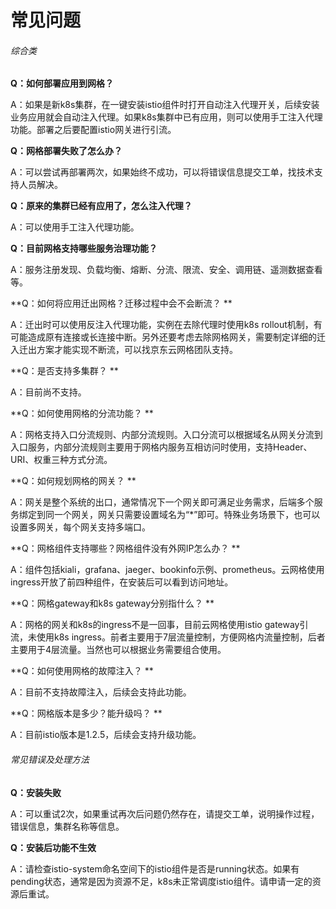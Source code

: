 # 常见问题

######  综合类

**Q：如何部署应用到网格？**

A：如果是新k8s集群，在一键安装istio组件时打开自动注入代理开关，后续安装业务应用就会自动注入代理。如果k8s集群中已有应用，则可以使用手工注入代理功能。部署之后要配置istio网关进行引流。

**Q：网格部署失败了怎么办？**

A：可以尝试再部署两次，如果始终不成功，可以将错误信息提交工单，找技术支持人员解决。

**Q：原来的集群已经有应用了，怎么注入代理？**

A：可以使用手工注入代理功能。


**Q：目前网格支持哪些服务治理功能？** 	

A：服务注册发现、负载均衡、熔断、分流、限流、安全、调用链、遥测数据查看等。

**Q：如何将应用迁出网格？迁移过程中会不会断流？	**

A：迁出时可以使用反注入代理功能，实例在去除代理时使用k8s rollout机制，有可能造成原有连接或长连接中断。另外还要考虑去除网格网关，需要制定详细的迁入迁出方案才能实现不断流，可以找京东云网格团队支持。

**Q：是否支持多集群？ 	**

A：目前尚不支持。

**Q：如何使用网格的分流功能？ 	**

A：网格支持入口分流规则、内部分流规则。入口分流可以根据域名从网关分流到入口服务，内部分流规则主要用于网格内服务互相访问时使用，支持Header、URI、权重三种方式分流。

**Q：如何规划网格的网关？	**

A：网关是整个系统的出口，通常情况下一个网关即可满足业务需求，后端多个服务绑定到同一个网关，网关只需要设置域名为“*”即可。特殊业务场景下，也可以设置多网关，每个网关支持多端口。

**Q：网格组件支持哪些？网格组件没有外网IP怎么办？	**

A：组件包括kiali，grafana、jaeger、bookinfo示例、prometheus。云网格使用ingress开放了前四种组件，在安装后可以看到访问地址。

**Q：网格gateway和k8s gateway分别指什么？	**

A：网格的网关和k8s的ingress不是一回事，目前云网格使用istio gateway引流，未使用k8s ingress。前者主要用于7层流量控制，方便网格内流量控制，后者主要用于4层流量。当然也可以根据业务需要组合使用。

**Q：如何使用网格的故障注入？	**

A：目前不支持故障注入，后续会支持此功能。

**Q：网格版本是多少？能升级吗？	**

A：目前istio版本是1.2.5，后续会支持升级功能。



######  常见错误及处理方法

**Q：安装失败**

A：可以重试2次，如果重试再次后问题仍然存在，请提交工单，说明操作过程，错误信息，集群名称等信息。

**Q：安装后功能不生效**

A：请检查istio-system命名空间下的istio组件是否是running状态。如果有pending状态，通常是因为资源不足，k8s未正常调度istio组件。请申请一定的资源后重试。


